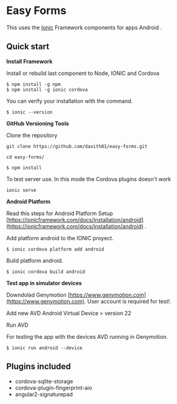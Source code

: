 # Easy Forms

This uses the [Ionic](https://ionicframework.com/docs/intro) Framework components for apps Android .

## Quick start

**Install Framework**

Install or rebuild last component to Node, IONIC and Cordova
```
$ npm install -g npm
$ npm install -g ionic cordova
```
 
You can verify your installation with the command.
```
$ ionic --version 
```

**GitHub Versioning Tools**

Clone the repository

```
git clone https://github.com/davith01/easy-forms.git
```
```
cd easy-forms/
```
```
$ npm install
```
 
To test server use. In this mode the Cordova plugins doesn't work

```
ionic serve
```

**Android Platform**

Read this steps for Android Platform Setup [https://ionicframework.com/docs/installation/android](https://ionicframework.com/docs/installation/android) .

Add platform android to the IONIC proyect.

```
$ ionic cordova platform add android
```

Build platform android.

```
$ ionic cordova build android
```

**Test app in simulator devices**

Downdolad Genymotion [https://www.genymotion.com](https://www.genymotion.com). User account is required for test!.


Add new AVD Android Virtual Device > version 22

Run AVD


For testing the app with the devices AVD running in Genymotion.

```
$ ionic run android --device
```

## Plugins included 
 
 - cordova-sqlite-storage
 - cordova-plugin-fingerprint-aio
 - angular2-signaturepad
 
 